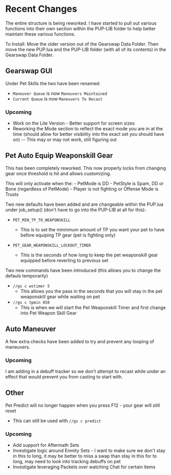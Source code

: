 # Recent Changes
The entire structure is being reworked. I have started to pull out various functions into their own section within the PUP-LIB folder to help better maintain these various functions.

To Install: Move the older version out of the Gearswap Data Folder. Then move the new PUP.lua and the PUP-LIB folder (with all of its contents) in the Gearswap Data Folder.

## Gearswap GUI
Under Pet Skills the two have been renamed:
- `Maneuver Queue` is now `Maneuvers Maintained`
- `Current Queue` is now `Maneuvers To Recast`

### Upcoming
- Work on the Lite Version - Better support for screen sizes
- Reworking the Mode section to reflect the exact mode you are in at the time (should allow for better visibility into the exact set you should have on) -- This may or may not work, still figuring out

## Pet Auto Equip Weaponskill Gear
This has been completely reworked. This now properly locks from changing gear once threshold is hit and allows customizing.

This will only activate when the:
    - PetMode is DD
    - PetStyle is Spam, DD or Bone (regardless of PetMode)
    - Player is not fighting or Offense Mode is Trusts

Two new defaults have been added and are changeable within the PUP.lua under job_setup() (don't have to go into the PUP-LIB at all for this):
- `PET_MIN_TP_TO_WEAPONSKILL`
    - This is to set the mininmum amount of TP you want your pet to have before equiping TP gear (pet is fighting only)

- `PET_GEAR_WEAPONSKILL_LOCKOUT_TIMER`
    - This is the seconds of how long to keep the pet weaponskill gear equipped before reverting to previous set

Two new commands have been introduced (this allows you to change the defauls temporarily)
- `//gs c wstimer 5`
    - This allows you the pass in the seconds that you will stay in the pet weaponskill gear while waiting on pet
- `//gs c tpmin 850`
    - This is when we will start the Pet Weaponskill Timer and first change into Pet Weapon Skill Gear

## Auto Maneuver
A few extra checks have been added to try and prevent any looping of maneuvers.

### Upcoming
I am adding in a debuff tracker so we don't attempt to recast while under an effect that would prevent you from casting to start with.

## Other
Pet Predict will no longer happen when you press F12 - your gear will still reset
- This can still be used with `//gs c predict`

### Upcoming
- Add support for Aftermath Sets
- Investigate logic around Enmity Sets - I want to make sure we don't stay in this to long, it may be better to miss a swap than stay in this for to long, may need to look into tracking debuffs on pet
- Investigate leveraging Packets over watching Chat for certain items